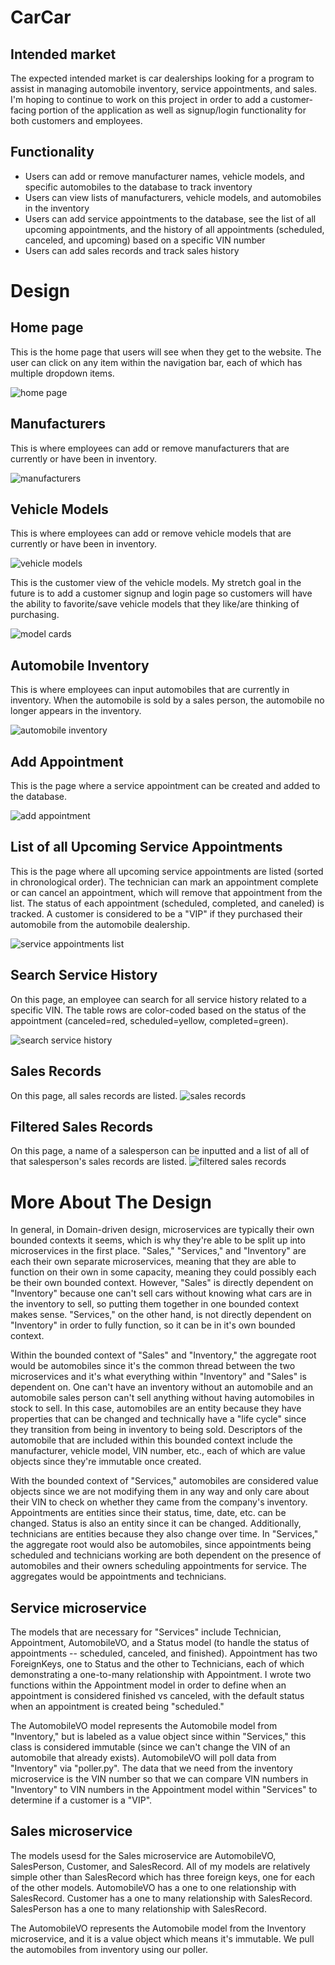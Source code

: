 # CarCar

## Intended market

The expected intended market is car dealerships looking for a program to assist in managing automobile inventory, service appointments, and sales. I'm hoping to continue to work on this project in order to add a customer-facing portion of the application as well as signup/login functionality for both customers and employees.


## Functionality

* Users can add or remove manufacturer names, vehicle models, and specific automobiles to the database to track inventory
* Users can view lists of manufacturers, vehicle models, and automobiles in the inventory
* Users can add service appointments to the database, see the list of all upcoming appointments, and the history of all appointments (scheduled, canceled, and upcoming) based on a specific VIN number
* Users can add sales records and track sales history


# Design
## Home page

This is the home page that users will see when they get to the website. The user can click on any item within the navigation bar, each of which has multiple dropdown items.

![home page](docs/wireframes/homepage.png)


## Manufacturers

This is where employees can add or remove manufacturers that are currently or have been in inventory.

![manufacturers](docs/wireframes/manufacturers.png)


## Vehicle Models

This is where employees can add or remove vehicle models that are currently or have been in inventory.

![vehicle models](docs/wireframes/vehiclemodellistform.png)

This is the customer view of the vehicle models. My stretch goal in the future is to add a customer signup and login page so customers will have the ability to favorite/save vehicle models that they like/are thinking of purchasing.

![model cards](docs/wireframes/vehiclemodelcards.png)


## Automobile Inventory
This is where employees can input automobiles that are currently in inventory. When the automobile is sold by a sales person, the automobile no longer appears in the inventory.

![automobile inventory](docs/wireframes/automobileinventory.png)


## Add Appointment

This is the page where a service appointment can be created and added to the database.

![add appointment](docs/wireframes/addappointment.png)


## List of all Upcoming Service Appointments

This is the page where all upcoming service appointments are listed (sorted in chronological order). The technician can mark an appointment complete or can cancel an appointment, which will remove that appointment from the list. The status of each appointment (scheduled, completed, and caneled) is tracked. A customer is considered to be a "VIP" if they purchased their automobile from the automobile dealership.

![service appointments list](docs/wireframes/serviceappointments.png)


## Search Service History

On this page, an employee can search for all service history related to a specific VIN. The table rows are color-coded based on the status of the appointment (canceled=red, scheduled=yellow, completed=green).

![search service history](docs/wireframes/searchservicehistory.png)


## Sales Records

On this page, all sales records are listed.
![sales records](docs/wireframes/salesrecords.png)


## Filtered Sales Records

On this page, a name of a salesperson can be inputted and a list of all of that salesperson's sales records are listed.
![filtered sales records](docs/wireframes/salessearch.png)




# More About The Design
In general, in Domain-driven design, microservices are typically their own bounded contexts it seems, which is why they're able to be split up into microservices in the first place. "Sales," "Services," and "Inventory" are each their own separate microservices, meaning that they are able to function on their own in some capacity, meaning they could possibly each be their own bounded context. However, "Sales" is directly dependent on "Inventory" because one can't sell cars without knowing what cars are in the inventory to sell, so putting them together in one bounded context makes sense. "Services," on the other hand, is not directly dependent on "Inventory" in order to fully function, so it can be in it's own bounded context.

Within the bounded context of "Sales" and "Inventory," the aggregate root would be automobiles since it's the common thread between the two microservices and it's what everything within "Inventory" and "Sales" is dependent on. One can't have an inventory without an automobile and an automobile sales person can't sell anything without having automobiles in stock to sell. In this case, automobiles are an entity because they have properties that can be changed and technically have a "life cycle" since they transition from being in inventory to being sold. Descriptors of the automobile that are included within this bounded context include the manufacturer, vehicle model, VIN number, etc., each of which are value objects since they're immutable once created.

With the bounded context of "Services," automobiles are considered value objects since we are not modifying them in any way and only care about their VIN to check on whether they came from the company's inventory. Appointments are entities since their status, time, date, etc. can be changed. Status is also an entity since it can be changed. Additionally, technicians are entities because they also change over time. In "Services," the aggregate root would also be automobiles, since appointments being scheduled and technicians working are both dependent on the presence of automobiles and their owners scheduling appointments for service. The aggregates would be appointments and technicians.


## Service microservice
The models that are necessary for "Services" include Technician, Appointment, AutomobileVO, and a Status model (to handle the status of appointments -- scheduled, canceled, and finished). Appointment has two ForeignKeys, one to Status and the other to Technicians, each of which demonstrating a one-to-many relationship with Appointment. I wrote two functions within the Appointment model in order to define when an appointment is considered finished vs canceled, with the default status when an appointment is created being "scheduled." 

The AutomobileVO model represents the Automobile model from "Inventory," but is labeled as a value object since within "Services," this class is considered immutable (since we can't change the VIN of an automobile that already exists). AutomobileVO will poll data from "Inventory" via "poller.py". The data that we need from the inventory microservice is the VIN number so that we can compare VIN numbers in "Inventory" to VIN numbers in the Appointment model within "Services" to determine if a customer is a "VIP".


## Sales microservice
The models usesd for the Sales microservice are AutomobileVO, SalesPerson, Customer, and SalesRecord. All of my models are relatively simple other than SalesRecord which has three foreign keys, one for each of the other models. AutomobileVO has a one to one relationship with SalesRecord. Customer has a one to many relationship with SalesRecord. SalesPerson has a one to many relationship with SalesRecord. 

The AutomobileVO represents the Automobile model from the Inventory microservice, and it is a value object which means it's immutable. We pull the automobiles from inventory using our poller.